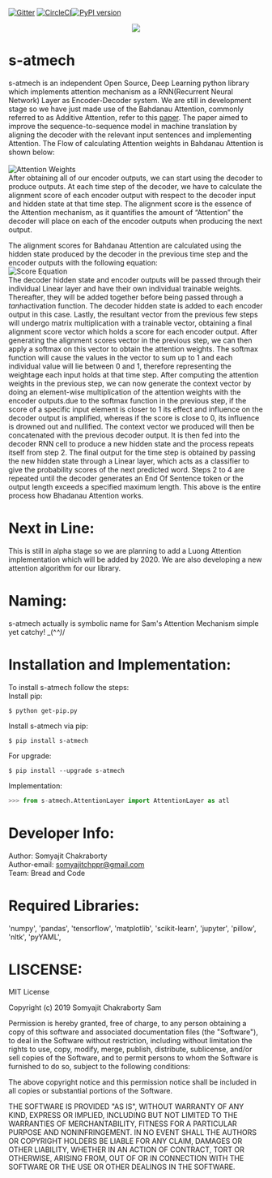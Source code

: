 [![Gitter](https://badges.gitter.im/s-atmech/community.svg)](https://gitter.im/s-atmech/community?utm_source=badge&utm_medium=badge&utm_campaign=pr-badge) [![CircleCI](https://circleci.com/gh/Samsomyajit/s-atmech/tree/master.svg?style=svg)](https://circleci.com/gh/Samsomyajit/s-atmech/tree/master)[![PyPI version](https://badge.fury.io/py/s-atmech.svg)](https://badge.fury.io/py/s-atmech)
 <p align="center">
  <img  src="https://github.com/Samsomyajit/s-atmech/blob/master/Misc/logo.png">
</p>

# s-atmech
s-atmech is an independent Open Source, Deep Learning python library which implements attention mechanism as a RNN(Recurrent Neural Network) Layer as Encoder-Decoder system. We are still in development stage so we have just made use of the Bahdanau Attention, commonly referred to as Additive Attention, refer to this [paper](https://arxiv.org/pdf/1409.0473.pdf). The paper aimed to improve the sequence-to-sequence model in machine translation by aligning the decoder with the relevant input sentences and implementing Attention. The Flow of calculating Attention weights in Bahdanau Attention is shown below:<br>
<br>
![Attention Weights](https://github.com/Samsomyajit/s-atmech/blob/master/Misc/Slide50.jpg)<br>
After obtaining all of our encoder outputs, we can start using the decoder to produce outputs. At each time step of the decoder, we have to calculate the alignment score of each encoder output with respect to the decoder input and hidden state at that time step. The alignment score is the essence of the Attention mechanism, as it quantifies the amount of “Attention” the decoder will place on each of the encoder outputs when producing the next output.

The alignment scores for Bahdanau Attention are calculated using the hidden state produced by the decoder in the previous time step and the encoder outputs with the following equation:<br>
![Score Equation](https://github.com/Samsomyajit/s-atmech/blob/master/Misc/score.JPG)<br>
The decoder hidden state and encoder outputs will be passed through their individual Linear layer and have their own individual trainable weights. Thereafter, they will be added together before being passed through a <i>tanh</i>activation function. The decoder hidden state is added to each encoder output in this case. Lastly, the resultant vector from the previous few steps will undergo matrix multiplication with a trainable vector, obtaining a final alignment score vector which holds a score for each encoder output. After generating the alignment scores vector in the previous step, we can then apply a softmax on this vector to obtain the attention weights. The softmax function will cause the values in the vector to sum up to 1 and each individual value will lie between 0 and 1, therefore representing the weightage each input holds at that time step. After computing the attention weights in the previous step, we can now generate the context vector by doing an element-wise multiplication of the attention weights with the encoder outputs.due to the softmax function in the previous step, if the score of a specific input element is closer to 1 its effect and influence on the decoder output is amplified, whereas if the score is close to 0, its influence is drowned out and nullified. The context vector we produced will then be concatenated with the previous decoder output. It is then fed into the decoder RNN cell to produce a new hidden state and the process repeats itself from step 2. The final output for the time step is obtained by passing the new hidden state through a Linear layer, which acts as a classifier to give the probability scores of the next predicted word. Steps 2 to 4 are repeated until the decoder generates an End Of Sentence token or the output length exceeds a specified maximum length. This above is the entire process how Bhadanau Attention works.

# Next in Line:
This is still in alpha stage so we are planning to add a Luong Attention implementation which will be added by 2020. We are also developing a new attention algorithm for our library.

# Naming:
s-atmech actually is symbolic name for Sam's Attention Mechanism simple yet catchy! \_(^_^)_/

# Installation and Implementation:
To install s-atmech follow the steps:<br>
Install pip:
```
$ python get-pip.py
```
Install s-atmech via pip:
```
$ pip install s-atmech
```
For upgrade:
```
$ pip install --upgrade s-atmech
```
Implementation:
```python
>>> from s-atmech.AttentionLayer import AttentionLayer as atl
```
  
# Developer Info:
Author: Somyajit Chakraborty<br>
Author-email: somyajitchppr@gmail.com<br>
Team: Bread and Code

# Required Libraries:
  'numpy',
          'pandas',
          'tensorflow',
          'matplotlib',
          'scikit-learn',
          'jupyter',
          'pillow',
          'nltk',
          'pyYAML',


# LISCENSE:
MIT License

Copyright (c) 2019 Somyajit Chakraborty Sam

Permission is hereby granted, free of charge, to any person obtaining a copy
of this software and associated documentation files (the "Software"), to deal
in the Software without restriction, including without limitation the rights
to use, copy, modify, merge, publish, distribute, sublicense, and/or sell
copies of the Software, and to permit persons to whom the Software is
furnished to do so, subject to the following conditions:

The above copyright notice and this permission notice shall be included in all
copies or substantial portions of the Software.

THE SOFTWARE IS PROVIDED "AS IS", WITHOUT WARRANTY OF ANY KIND, EXPRESS OR
IMPLIED, INCLUDING BUT NOT LIMITED TO THE WARRANTIES OF MERCHANTABILITY,
FITNESS FOR A PARTICULAR PURPOSE AND NONINFRINGEMENT. IN NO EVENT SHALL THE
AUTHORS OR COPYRIGHT HOLDERS BE LIABLE FOR ANY CLAIM, DAMAGES OR OTHER
LIABILITY, WHETHER IN AN ACTION OF CONTRACT, TORT OR OTHERWISE, ARISING FROM,
OUT OF OR IN CONNECTION WITH THE SOFTWARE OR THE USE OR OTHER DEALINGS IN THE
SOFTWARE.



